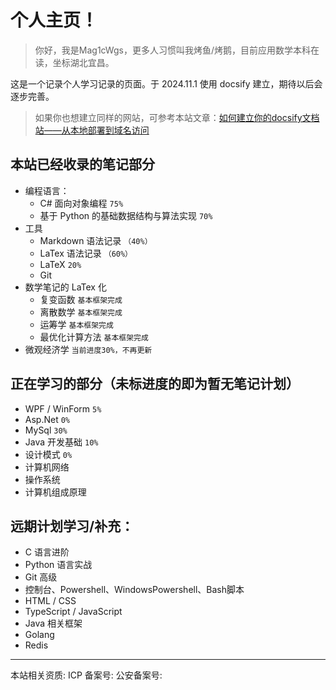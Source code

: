 # 个人主页！

> 你好，我是Mag1cWgs，更多人习惯叫我烤鱼/烤鹅，目前应用数学本科在读，坐标湖北宜昌。

这是一个记录个人学习记录的页面。于 2024.11.1 使用 docsify 建立，期待以后会逐步完善。

> 如果你也想建立同样的网站，可参考本站文章：[如何建立你的docsify文档站——从本地部署到域名访问](/ProjectDocs/cs/docsify/docsify-startinit.md)



## 本站已经收录的笔记部分
- 编程语言：
    - C# 面向对象编程 `75%`
    - 基于 Python 的基础数据结构与算法实现 `70%`
- 工具
    - Markdown 语法记录  ```（40%）```
    - LaTex 语法记录     ```（60%）```
    - LaTeX     `20%`
    - Git 
- 数学笔记的 LaTex 化
    - 复变函数  `基本框架完成`
    - 离散数学  `基本框架完成`
    - 运筹学    `基本框架完成`
    - 最优化计算方法 `基本框架完成`
- 微观经济学 `当前进度30%，不再更新`

## 正在学习的部分（未标进度的即为暂无笔记计划）
- WPF / WinForm `5%`
- Asp.Net       `0%`
- MySql         `30%`
- Java 开发基础 `10%`
- 设计模式      `0%`
- 计算机网络
- 操作系统
- 计算机组成原理

## 远期计划学习/补充：
- C 语言进阶
- Python 语言实战
- Git 高级
- 控制台、Powershell、WindowsPowershell、Bash脚本
- HTML / CSS
- TypeScript / JavaScript
- Java 相关框架
- Golang
- Redis

---

本站相关资质: 
ICP 备案号: 
公安备案号: 